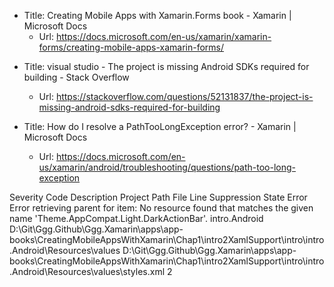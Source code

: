- Title: Creating Mobile Apps with Xamarin.Forms book - Xamarin | Microsoft Docs
  - Url: https://docs.microsoft.com/en-us/xamarin/xamarin-forms/creating-mobile-apps-xamarin-forms/

* Title: visual studio - The project is missing Android SDKs required for building - Stack Overflow

  - Url: https://stackoverflow.com/questions/52131837/the-project-is-missing-android-sdks-required-for-building

* Title: How do I resolve a PathTooLongException error? - Xamarin | Microsoft Docs
  - Url: https://docs.microsoft.com/en-us/xamarin/android/troubleshooting/questions/path-too-long-exception

Severity Code Description Project Path File Line Suppression State
Error Error retrieving parent for item: No resource found that matches the given name 'Theme.AppCompat.Light.DarkActionBar'. intro.Android D:\Git\Ggg.Github\Ggg.Xamarin\apps\app-books\CreatingMobileAppsWithXamarin\Chap1\intro2XamlSupport\intro\intro.Android\Resources\values D:\Git\Ggg.Github\Ggg.Xamarin\apps\app-books\CreatingMobileAppsWithXamarin\Chap1\intro2XamlSupport\intro\intro.Android\Resources\values\styles.xml 2
